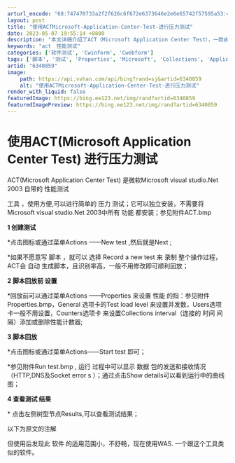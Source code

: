```yaml
---
arturl_encode: "68:747470733a2f2f626c6f672e6373646e2e6e65742f57595a53:432f61727469636c652f64657461696c732f36333430383539"
layout: post
title: "使用ACTMicrosoft-Application-Center-Test-进行压力测试"
date: 2023-05-07 19:55:14 +0800
description: "本文详细介绍了ACT（Microsoft Application Center Test），一款由M"
keywords: "act　性能测试"
categories: ['软件测试', 'Cwinform', 'Cwebform']
tags: ['脚本', '测试', 'Properties', 'Microsoft', 'Collections', 'Application']
artid: "6340859"
image:
    path: https://api.vvhan.com/api/bing?rand=sj&artid=6340859
    alt: "使用ACTMicrosoft-Application-Center-Test-进行压力测试"
render_with_liquid: false
featuredImage: https://bing.ee123.net/img/rand?artid=6340859
featuredImagePreview: https://bing.ee123.net/img/rand?artid=6340859
---
```


# 使用ACT(Microsoft Application Center Test) 进行压力测试

ACT(Microsoft Application Center Test) 是微软Microsoft visual studio.Net 2003 自带的
性能测试

工具
，使用方便,可以进行简单的
压力
测试；它可以独立安装，不需要将Microsoft visual studio.Net 2003中所有
功能
都安装；参见附件ACT.bmp
  
**1 创建测试**
  
\*点击图标或通过菜单Actions ——New
test
,然后就是Next ;
  
\*如果不愿意写
脚本
，就可以
选择
Record a new test 来
录制
整个操作过程，ACT会
自动
生成脚本，且识别率高，一般不用修改即可顺利回放；
  
**2 脚本回放前
设置**
  
\*回放前可以通过菜单Actions ——Properties 来设置
性能
的指：参见附件Properties.bmp，General 选项卡的Test load level 来设置并发数，Users选项卡一般不用设置，Counters选项卡 来设置Collections interval（连接的
时间
间隔）添加或删除性能计数器;
  
**3 脚本回放**
  
\*点击图标或通过菜单Actions——Start test 即可；
  
\*参见附件Run test.bmp ,
运行
过程中可以显示
数据
包的发送和接收情况（HTTP,DNS及Socket
error
s ）；通过点击Show details可以看到运行中的曲线图；
  
**4 查看测试
结果**
  
\* 点击左侧树型节点Results,可以查看测试结果；

以下为原文的注解

但使用后发现此
软件
的适用范围小，不舒畅，现在使用WAS. 一个跟这个工具类似的软件。